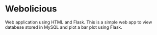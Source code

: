 # Webolicious

Web application using HTML and Flask. This is a simple web app to view databese stored in MySQL and plot a bar plot using Flask.
